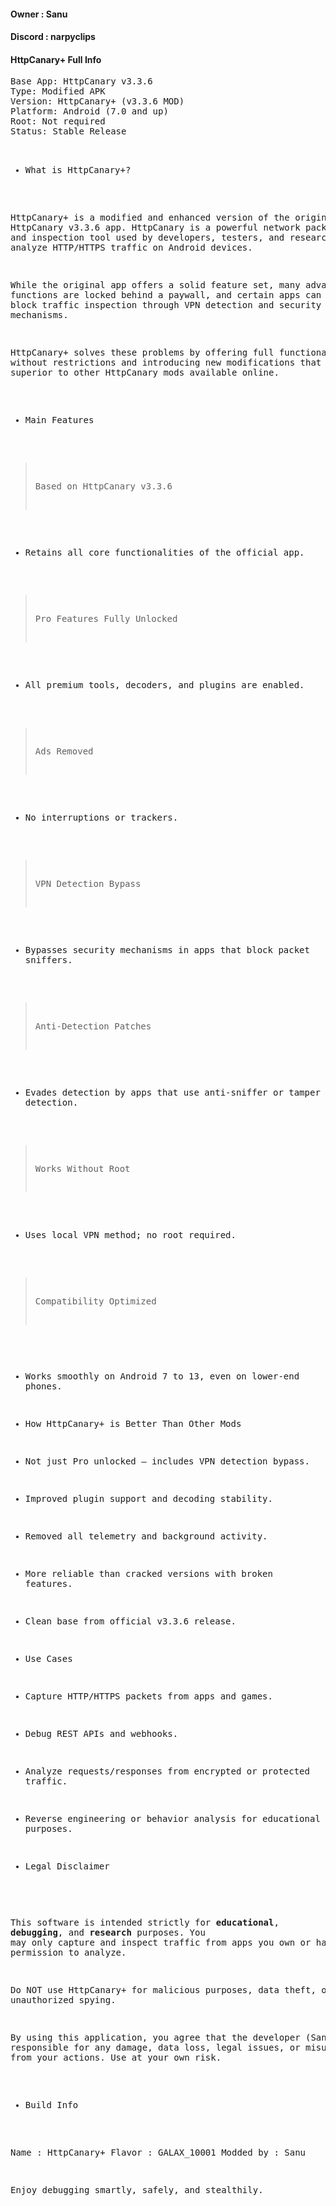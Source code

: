<h4>Owner : Sanu</h4>
  <h4>Discord : narpyclips</h4>
  
  <h4>HttpCanary+ Full Info</h4>
  <pre>
Base App: HttpCanary v3.3.6
Type: Modified APK
Version: HttpCanary+ (v3.3.6 MOD)
Platform: Android (7.0 and up)
Root: Not required
Status: Stable Release

- What is HttpCanary+?

HttpCanary+ is a modified and enhanced version of the original HttpCanary v3.3.6 app.
HttpCanary is a powerful network packet capture and inspection tool used by developers,
testers, and researchers to analyze HTTP/HTTPS traffic on Android devices.

While the original app offers a solid feature set, many advanced functions are locked behind
a paywall, and certain apps can detect and block traffic inspection through VPN detection
and security mechanisms.

HttpCanary+ solves these problems by offering full functionality without restrictions and
introducing new modifications that make it superior to other HttpCanary mods available online.

- Main Features

> Based on HttpCanary v3.3.6
  - Retains all core functionalities of the official app.

> Pro Features Fully Unlocked
  - All premium tools, decoders, and plugins are enabled.

> Ads Removed
  - No interruptions or trackers.

> VPN Detection Bypass
  - Bypasses security mechanisms in apps that block packet sniffers.

> Anti-Detection Patches
  - Evades detection by apps that use anti-sniffer or tamper detection.

> Works Without Root
  - Uses local VPN method; no root required.

> Compatibility Optimized
  - Works smoothly on Android 7 to 13, even on lower-end phones.

- How HttpCanary+ is Better Than Other Mods

- Not just Pro unlocked – includes VPN detection bypass.
- Improved plugin support and decoding stability.
- Removed all telemetry and background activity.
- More reliable than cracked versions with broken features.
- Clean base from official v3.3.6 release.

- Use Cases

- Capture HTTP/HTTPS packets from apps and games.
- Debug REST APIs and webhooks.
- Analyze requests/responses from encrypted or protected traffic.
- Reverse engineering or behavior analysis for educational purposes.

- Legal Disclaimer

This software is intended strictly for **educational**, **debugging**, and **research** purposes.
You may only capture and inspect traffic from apps you own or have permission to analyze.

Do NOT use HttpCanary+ for malicious purposes, data theft, or unauthorized spying.

By using this application, you agree that the developer (Sanu) is not responsible for any damage,
data loss, legal issues, or misuse resulting from your actions. Use at your own risk.

- Build Info

Name      : HttpCanary+
Flavor   : GALAX_10001
Modded by : Sanu

Enjoy debugging smartly, safely, and stealthily.
  </pre>
